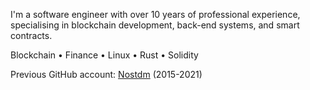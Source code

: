 I'm a software engineer with over 10 years of professional experience, specialising in blockchain development, back-end systems, and smart contracts.

Blockchain • Finance • Linux • Rust • Solidity

Previous GitHub account: [Nostdm](https://github.com/nostdm) (2015-2021)
